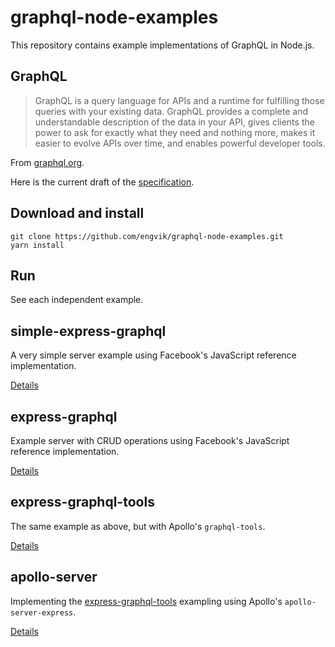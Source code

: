 # graphql-node-examples

This repository contains example implementations of GraphQL in Node.js.

## GraphQL

> GraphQL is a query language for APIs and a runtime for fulfilling those queries with your existing data. GraphQL provides a complete and understandable description of the data in your API, gives clients the power to ask for exactly what they need and nothing more, makes it easier to evolve APIs over time, and enables powerful developer tools.

From [graphql.org](http://graphql.org/).

Here is the current draft of the [specification](https://facebook.github.io/graphql/).

## Download and install

```
git clone https://github.com/engvik/graphql-node-examples.git
yarn install
```

## Run

See each independent example.

## simple-express-graphql

A very simple server example using Facebook's JavaScript reference implementation.

[Details](https://github.com/engvik/graphql-node-examples/blob/master/simple-express-graphql/README.md)

## express-graphql

Example server with CRUD operations using Facebook's JavaScript reference implementation.

[Details](https://github.com/engvik/graphql-node-examples/blob/master/express-graphql/README.md)

## express-graphql-tools

The same example as above, but with Apollo's `graphql-tools`.

[Details](https://github.com/engvik/graphql-node-examples/blob/master/express-graphql-tools/README.md)

## apollo-server

Implementing the [express-graphql-tools](https://github.com/engvik/graphql-node-examples/tree/master/express-graphql-tools) exampling using Apollo's `apollo-server-express`.

[Details](https://github.com/engvik/graphql-node-examples/blob/master/apollo-server/README.md)
